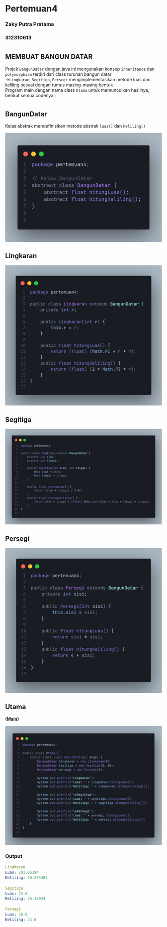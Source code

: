 # Pertemuan4
### Zaky Putra Pratama
### 312310613
# 
## MEMBUAT BANGUN DATAR
Projek `BangunDatar` dengan java ini mengunakan konsep `inheritance` dan `polymorphism` terdiri dari class turunan bangun datar <br>
->`Lingkaran`, `Segitiga`, `Persegi` mengimplementasikan metode luas dan keliling sesuai dengan rumus masing-masing bentuk <br>
Program main dengan nama class `Utama` untuk memunculkan hasilnya, berikut semua codenya :
# 
## BangunDatar
Kelas abstrak mendefinisikan metode abstrak `luas()` dan `keliling()`

![gambar](tugas5/1.png)
## Lingkaran
![gambar](tugas5/2.png)
## Segitiga
![gambar](tugas5/3.png)
## Persegi
![gambar](tugas5/4.png)
## Utama
**(Main)**

![gambar](tugas5/5.png)
### Output
```yaml
Lingkaran
Luas: 201.06194
Keliling: 50.265484

Segitiga
Luas: 25.0
Keliling: 26.18034

Persegi
Luas: 36.0
Keliling: 24.0
